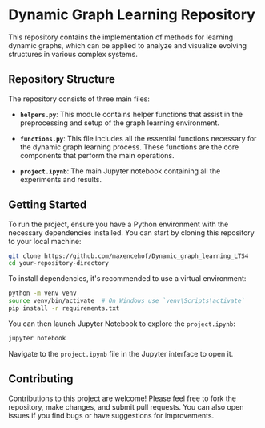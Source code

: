 
# Dynamic Graph Learning Repository

This repository contains the implementation of methods for learning dynamic graphs, which can be applied to analyze and visualize evolving structures in various complex systems.

## Repository Structure

The repository consists of three main files:

- **`helpers.py`**: This module contains helper functions that assist in the preprocessing and setup of the graph learning environment. 

- **`functions.py`**: This file includes all the essential functions necessary for the dynamic graph learning process. These functions are the core components that perform the main operations.

- **`project.ipynb`**: The main Jupyter notebook containing all the experiments and results.

## Getting Started

To run the project, ensure you have a Python environment with the necessary dependencies installed. You can start by cloning this repository to your local machine:

```bash
git clone https://github.com/maxencehof/Dynamic_graph_learning_LTS4
cd your-repository-directory
```

To install dependencies, it's recommended to use a virtual environment:

```bash
python -m venv venv
source venv/bin/activate  # On Windows use `venv\Scripts\activate`
pip install -r requirements.txt
```

You can then launch Jupyter Notebook to explore the `project.ipynb`:

```bash
jupyter notebook
```

Navigate to the `project.ipynb` file in the Jupyter interface to open it.

## Contributing

Contributions to this project are welcome! Please feel free to fork the repository, make changes, and submit pull requests. You can also open issues if you find bugs or have suggestions for improvements.
